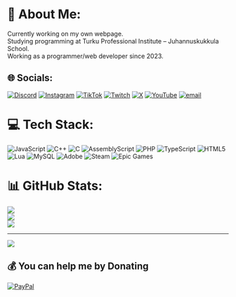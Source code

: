 # 💫 About Me:
Currently working on my own webpage.<br>Studying programming at Turku Professional Institute – Juhannuskukkula School.<br>Working as a programmer/web developer since 2023.


## 🌐 Socials:
[![Discord](https://img.shields.io/badge/Discord-%237289DA.svg?logo=discord&logoColor=white)](https://discord.gg/gordex1030) [![Instagram](https://img.shields.io/badge/Instagram-%23E4405F.svg?logo=Instagram&logoColor=white)](https://instagram.com/GORDEX000) [![TikTok](https://img.shields.io/badge/TikTok-%23000000.svg?logo=TikTok&logoColor=white)](https://tiktok.com/@@gordex50) [![Twitch](https://img.shields.io/badge/Twitch-%239146FF.svg?logo=Twitch&logoColor=white)](https://twitch.tv/https://www.twitch.tv/g0rdex000) [![X](https://img.shields.io/badge/X-black.svg?logo=X&logoColor=white)](https://x.com/GORDEX000) [![YouTube](https://img.shields.io/badge/YouTube-%23FF0000.svg?logo=YouTube&logoColor=white)](https://youtube.com/@https://www.youtube.com/@GORDEX000) [![email](https://img.shields.io/badge/Email-D14836?logo=gmail&logoColor=white)](mailto:ezatullahnuurzaii@outlook.com) 

# 💻 Tech Stack:
![JavaScript](https://img.shields.io/badge/javascript-%23323330.svg?style=for-the-badge&logo=javascript&logoColor=%23F7DF1E) ![C++](https://img.shields.io/badge/c++-%2300599C.svg?style=for-the-badge&logo=c%2B%2B&logoColor=white) ![C](https://img.shields.io/badge/c-%2300599C.svg?style=for-the-badge&logo=c&logoColor=white) ![AssemblyScript](https://img.shields.io/badge/assembly%20script-%23000000.svg?style=for-the-badge&logo=assemblyscript&logoColor=white) ![PHP](https://img.shields.io/badge/php-%23777BB4.svg?style=for-the-badge&logo=php&logoColor=white) ![TypeScript](https://img.shields.io/badge/typescript-%23007ACC.svg?style=for-the-badge&logo=typescript&logoColor=white) ![HTML5](https://img.shields.io/badge/html5-%23E34F26.svg?style=for-the-badge&logo=html5&logoColor=white) ![Lua](https://img.shields.io/badge/lua-%232C2D72.svg?style=for-the-badge&logo=lua&logoColor=white) ![MySQL](https://img.shields.io/badge/mysql-4479A1.svg?style=for-the-badge&logo=mysql&logoColor=white) ![Adobe](https://img.shields.io/badge/adobe-%23FF0000.svg?style=for-the-badge&logo=adobe&logoColor=white) ![Steam](https://img.shields.io/badge/steam-%23000000.svg?style=for-the-badge&logo=steam&logoColor=white) ![Epic Games](https://img.shields.io/badge/epicgames-%23313131.svg?style=for-the-badge&logo=epicgames&logoColor=white)
# 📊 GitHub Stats:
![](https://github-readme-stats.vercel.app/api?username=gordex000&theme=dark&hide_border=false&include_all_commits=false&count_private=true)<br/>
![](https://github-readme-streak-stats.herokuapp.com/?user=gordex000&theme=dark&hide_border=false)<br/>
![](https://github-readme-stats.vercel.app/api/top-langs/?username=gordex000&theme=dark&hide_border=false&include_all_commits=false&count_private=true&layout=compact)

---
[![](https://visitcount.itsvg.in/api?id=gordex000&icon=0&color=0)](https://visitcount.itsvg.in)

  ## 💰 You can help me by Donating
  [![PayPal](https://img.shields.io/badge/PayPal-00457C?style=for-the-badge&logo=paypal&logoColor=white)](https://paypal.me/EzaNuurzaii) 

  
<!-- Proudly created with GPRM ( https://gprm.itsvg.in ) -->
